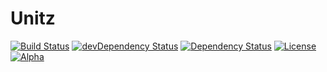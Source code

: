 # Unitz

[![Build Status](https://travis-ci.org/ClickerMonkey/unitz.svg?branch=master)](https://travis-ci.org/ClickerMonkey/unitz)
[![devDependency Status](https://david-dm.org/ClickerMonkey/unitz/dev-status.svg)](https://david-dm.org/ClickerMonkey/unitz#info=devDependencies)
[![Dependency Status](https://david-dm.org/ClickerMonkey/unitz.svg)](https://david-dm.org/ClickerMonkey/unitz)
[![License](https://img.shields.io/badge/license-MIT-blue.svg)](https://github.com/ClickerMonkey/unitz/blob/master/LICENSE)
[![Alpha](https://img.shields.io/badge/State-Alpha-orange.svg)]()

